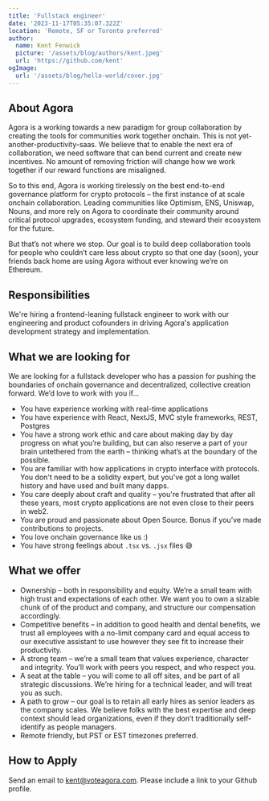 ```yaml
---
title: 'Fullstack engineer'
date: '2023-11-17T05:35:07.322Z'
location: 'Remote, SF or Toronto preferred'
author:
  name: Kent Fenwick
  picture: '/assets/blog/authors/kent.jpeg'
  url: 'https://github.com/kent'
ogImage:
  url: '/assets/blog/hello-world/cover.jpg'
---
```

## About Agora

Agora is a working towards a new paradigm for group collaboration by creating the tools for communities work together onchain. This is not yet-another-productivity-saas. We believe that to enable the next era of collaboration, we need software that can bend current and create new incentives. No amount of removing friction will change how we work together if our reward functions are misaligned.

So to this end, Agora is working tirelessly on the best end-to-end governance platform for crypto protocols – the first instance of at scale onchain collaboration. Leading communities like Optimism, ENS, Uniswap, Nouns, and more rely on Agora to coordinate their community around critical protocol upgrades, ecosystem funding, and steward their ecosystem for the future.

But that’s not where we stop. Our goal is to build deep collaboration tools for people who couldn’t care less about crypto so that one day (soon), your friends back home are using Agora without ever knowing we’re on Ethereum.

## Responsibilities

We're hiring a frontend-leaning fullstack engineer to work with our engineering and product cofounders in driving Agora's application development strategy and implementation. 

## What we are looking for

We are looking for a fullstack developer who has a passion for pushing the boundaries of onchain governance and decentralized, collective creation forward. We’d love to work with you if...


- You have experience working with real-time applications
- You have experience with React, NextJS, MVC style frameworks, REST, Postgres
- You have a strong work ethic and care about making day by day progress on what you’re building, but can also reserve a part of your brain untethered from the earth – thinking what’s at the boundary of the possible.
- You are familiar with how applications in crypto interface with protocols. You don't need to be a solidity expert, but you've got a long wallet history and have used and built many dapps.
- You care deeply about craft and quality – you're frustrated that after all these years, most crypto applications are not even close to their peers in web2.
- You are proud and passionate about Open Source. Bonus if you’ve made contributions to projects.
- You love onchain governance like us :)
- You have strong feelings about `.tsx` vs. `.jsx` files 😅

## What we offer

- Ownership – both in responsibility and equity. We’re a small team with high trust and expectations of each other. We want you to own a sizable chunk of of the product and company, and structure our compensation accordingly.
- Competitive benefits – in addition to good health and dental benefits, we trust all employees with a no-limit company card and equal access to our executive assistant to use however they see fit to increase their productivity.
- A strong team – we’re a small team that values experience, character and integrity. You’ll work with peers you respect, and who respect you.
- A seat at the table – you will come to all off sites, and be part of all strategic discussions. We’re hiring for a technical leader, and will treat you as such.
- A path to grow – our goal is to retain all early hires as senior leaders as the company scales. We believe folks with the best expertise and deep context should lead organizations, even if they don’t traditionally self-identify as people managers.
- Remote friendly, but PST or EST timezones preferred.

## How to Apply

Send an email to kent@voteagora.com. Please include a link to your Github profile.